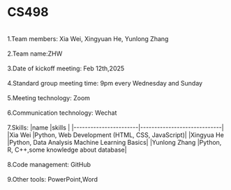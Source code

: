 # CS498

</br> 
1.Team members: Xia Wei, Xingyuan He, Yunlong Zhang
</br> 
</br> 
2.Team name:ZHW
</br> 
</br> 
3.Date of kickoff meeting: Feb 12th,2025
</br> 
</br> 
4.Standard group meeting time: 9pm every Wednesday and Sunday
</br> 
</br> 
5.Meeting technology: Zoom
</br> 
</br> 
6.Communication technology: Wechat
</br> 
<br/>
7.Skills:
|name			|skills			|
|-----------------------|-----------------------------|
|Xia Wei |Python, Web Development (HTML, CSS, JavaScript)|
|Xingyua He |Python, Data Analysis  Machine Learning Basics|
|Yunlong Zhang |Python, R, C++,some knowledge about database|
<br/>
<br/>
8.Code management: GitHub
<br/>
<br/>
9.Other tools: PowerPoint,Word
<br/>

